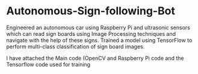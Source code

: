 # Autonomous-Sign-following-Bot

Engineered an autonomous car using Raspberry Pi and ultrasonic sensors which can read sign boards using Image Processing techniques and navigate with the help of these signs. Trained a model using TensorFlow to perform multi-class classification of sign board images.

I have attached the Main code (OpenCV and Raspberry Pi code and the Tensorflow code used for training
